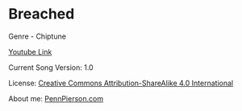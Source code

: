 # Breached
Genre - Chiptune

[Youtube Link](https://www.youtube.com/watch?v=gFYrli90XFg&list=PLye9mcKwe2zy3KW8uK_3F7HVMjJjdqSqU&index=15)

Current Song Version: 1.0

License: [Creative Commons Attribution-ShareAlike 4.0 International](http://creativecommons.org/licenses/by-sa/4.0/)

About me: [PennPierson.com](http://pennpierson.com/about.php)